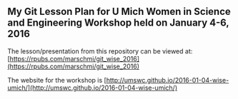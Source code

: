##  My Git Lesson Plan for U Mich Women in Science and Engineering Workshop held on January 4-6, 2016

The lesson/presentation from this repository can be viewed at: [https://rpubs.com/marschmi/git_wise_2016](https://rpubs.com/marschmi/git_wise_2016)

The website for the workshop is [http://umswc.github.io/2016-01-04-wise-umich/](http://umswc.github.io/2016-01-04-wise-umich/)
